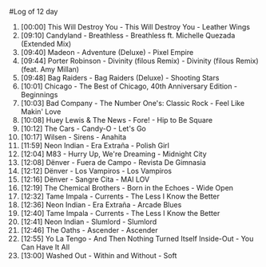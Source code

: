 #Log of 12 day

1. [00:00] This Will Destroy You - This Will Destroy You - Leather Wings
1. [09:10] Candyland - Breathless - Breathless ft. Michelle Quezada (Extended Mix)
1. [09:40] Madeon - Adventure (Deluxe) - Pixel Empire
1. [09:44] Porter Robinson - Divinity (filous Remix) - Divinity (filous Remix) (feat. Amy Millan)
1. [09:48] Bag Raiders - Bag Raiders (Deluxe) - Shooting Stars
1. [10:01] Chicago - The Best of Chicago, 40th Anniversary Edition - Beginnings
1. [10:03] Bad Company - The Number One's: Classic Rock - Feel Like Makin' Love
1. [10:08] Huey Lewis & The News - Fore! - Hip to Be Square
1. [10:12] The Cars - Candy-O - Let's Go
1. [10:17] Wilsen - Sirens - Anahita
1. [11:59] Neon Indian - Era Extraña - Polish Girl
1. [12:04] M83 - Hurry Up, We're Dreaming - Midnight City
1. [12:08] Dënver - Fuera de Campo - Revista De Gimnasia
1. [12:12] Dënver - Los Vampiros - Los Vampiros
1. [12:16] Dënver - Sangre Cita - MAI LOV
1. [12:19] The Chemical Brothers - Born in the Echoes - Wide Open
1. [12:32] Tame Impala - Currents - The Less I Know the Better
1. [12:36] Neon Indian - Era Extraña - Arcade Blues
1. [12:40] Tame Impala - Currents - The Less I Know the Better
1. [12:41] Neon Indian - Slumlord - Slumlord
1. [12:46] The Oaths - Ascender - Ascender
1. [12:55] Yo La Tengo - And Then Nothing Turned Itself Inside-Out - You Can Have It All
1. [13:00] Washed Out - Within and Without - Soft
